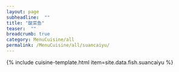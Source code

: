 ```yaml
---
layout: page
subheadline:  ""
title: "酸菜鱼" 
teaser:  "" 
breadcrumb: true
category: MenuCuisine/all
permalink: /MenuCuisine/all/suancaiyu/
---
```


{% include cuisine-template.html item=site.data.fish.suancaiyu %}
